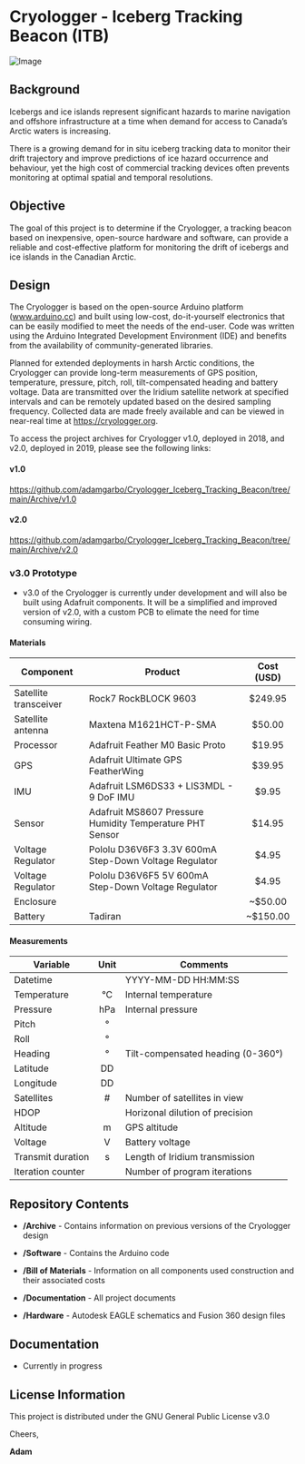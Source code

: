 # Cryologger - Iceberg Tracking Beacon (ITB)
![Image](https://github.com/adamgarbo/Cryologger_Iceberg_Tracking_Beacon/blob/main/Archive/v2.0/Images/2019_300434063392070.JPG)

## Background
Icebergs and ice islands represent significant hazards to marine navigation and offshore infrastructure at a time when demand for access to Canada’s Arctic waters is increasing.

There is a growing demand for in situ iceberg tracking data to monitor their drift trajectory and improve predictions of ice hazard occurrence and behaviour, yet the high cost of commercial tracking devices often prevents monitoring at optimal spatial and temporal resolutions.

## Objective
The goal of this project is to determine if the Cryologger, a tracking beacon based on inexpensive, open-source hardware and software, can provide a reliable and cost-effective platform for monitoring the drift of icebergs and ice islands in the Canadian Arctic.

## Design
The Cryologger is based on the open-source Arduino platform (www.arduino.cc) and built using low-cost, do-it-yourself electronics that can be easily modified to meet the needs of the end-user. Code was written using the Arduino Integrated Development Environment (IDE) and benefits from the availability of community-generated libraries.

Planned for extended deployments in harsh Arctic conditions, the Cryologger can provide long-term measurements of GPS position, temperature, pressure, pitch, roll, tilt-compensated heading and battery voltage. Data are transmitted over the Iridium satellite network at specified intervals and can be remotely updated based on the desired sampling frequency. Collected data are made freely available and can be viewed in near-real time at https://cryologger.org.

To access the project archives for Cryologger v1.0, deployed in 2018, and v2.0, deployed in 2019, please see the following links:
#### v1.0
https://github.com/adamgarbo/Cryologger_Iceberg_Tracking_Beacon/tree/main/Archive/v1.0
#### v2.0
https://github.com/adamgarbo/Cryologger_Iceberg_Tracking_Beacon/tree/main/Archive/v2.0

### v3.0 Prototype
* v3.0 of the Cryologger is currently under development and will also be built using Adafruit components. It will be a simplified and improved version of v2.0, with a custom PCB to elimate the need for time consuming wiring.

#### Materials 

| Component | Product | Cost (USD) |
| --- | --- | :---: | 
| Satellite transceiver | Rock7 RockBLOCK 9603 | $249.95 | http://www.rock7mobile.com/products-rockblock-9603 |
| Satellite antenna | Maxtena M1621HCT-P-SMA | $50.00 | https://www.richardsonrfpd.com/Products/Product/M1621HCT-P-SMA |
| Processor | Adafruit Feather M0 Basic Proto | $19.95 | https://www.adafruit.com/product/2772 |
| GPS | Adafruit Ultimate GPS FeatherWing | $39.95 | https://www.adafruit.com/product/3133 |
| IMU | Adafruit LSM6DS33 + LIS3MDL - 9 DoF IMU | $9.95 | https://www.pololu.com/product/2127 |
| Sensor | Adafruit MS8607 Pressure Humidity Temperature PHT Sensor | $14.95 | https://www.adafruit.com/product/4716 |
| Voltage Regulator | Pololu D36V6F3 3.3V 600mA Step-Down Voltage Regulator | $4.95 | https://www.pololu.com/product/3791 |
| Voltage Regulator | Pololu D36V6F5 5V 600mA Step-Down Voltage Regulator | $4.95 | https://www.pololu.com/product/3792 |
| Enclosure |  | ~$50.00 |
| Battery | Tadiran | ~$150.00 |


#### Measurements
| Variable | Unit | Comments |
| --- | :---: | --- |
| Datetime  |   | YYYY-MM-DD HH:MM:SS |
| Temperature | °C  | Internal temperature |
| Pressure | hPa | Internal pressure |
| Pitch | °|  |
| Roll | ° |  |
| Heading | °  | Tilt-compensated heading (0-360°) |
| Latitude | DD |  |
| Longitude | DD |  |
| Satellites | # | Number of satellites in view  |
| HDOP |  | Horizonal dilution of precision |
| Altitude | m | GPS altitude |
| Voltage | V | Battery voltage |
| Transmit duration  | s | Length of Iridium transmission  |
| Iteration counter |  | Number of program iterations |

## Repository Contents

* **/Archive** - Contains information on previous versions of the Cryologger design

* **/Software** - Contains the Arduino code

* **/Bill of Materials** - Information on all components used construction and their associated costs

* **/Documentation** - All project documents

* **/Hardware** - Autodesk EAGLE schematics and Fusion 360 design files

## Documentation
* Currently in progress

## License Information
This project is distributed under the GNU General Public License v3.0

Cheers,

**Adam**
